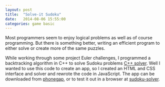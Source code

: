```yaml
---
layout: post
title:  "Solve-it Sudoku"
date:   2014-08-06 15:55:00
categories: game basic
---
```


Most programmers seem to enjoy logical problems as well as of course programming. But there is something better, writing an efficient program to either solve or create more of the same puzzles.

While working through some project Euler challenges, I programmed a backtracking algorithm in C++ to solve Sudoku problems [C++ solver][solver]. Well I wanted to use this code to create an app, so I created an HTML and CSS interface and solver and rewrote the code in JavaScript. The app can be downloaded from [phonegap][phone-link], or to test it out in a browser at [sudoku-solver][play-link].


[solver]: https://github.com/PayamBen/projectEuler/tree/master/c%2B%2B/pe-problem96
[phone-link]: https://build.phonegap.com/apps/1034965/share
[play-link]: https://payamben.github.io/sudoku-solver/
